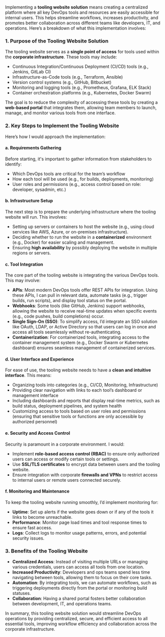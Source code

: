 Implementing a **tooling website solution** means creating a centralized platform where all key DevOps tools and resources are easily accessible for internal users. This helps streamline workflows, increases productivity, and promotes better collaboration across different teams like developers, IT, and operations. Here’s a breakdown of what this implementation involves:

### 1. **Purpose of the Tooling Website Solution**
The tooling website serves as a **single point of access** for tools used within the **corporate infrastructure**. These tools may include:
- Continuous Integration/Continuous Deployment (CI/CD) tools (e.g., Jenkins, GitLab CI)
- Infrastructure-as-Code tools (e.g., Terraform, Ansible)
- Version control systems (e.g., GitHub, Bitbucket)
- Monitoring and logging tools (e.g., Prometheus, Grafana, ELK Stack)
- Container orchestration platforms (e.g., Kubernetes, Docker Swarm)

The goal is to reduce the complexity of accessing these tools by creating a **web-based portal** that integrates them, allowing team members to launch, manage, and monitor various tools from one interface.

### 2. **Key Steps to Implement the Tooling Website**
Here’s how I would approach the implementation:

#### **a. Requirements Gathering**
Before starting, it's important to gather information from stakeholders to identify:
- Which DevOps tools are critical for the team’s workflow
- How each tool will be used (e.g., for builds, deployments, monitoring)
- User roles and permissions (e.g., access control based on role: developer, sysadmin, etc.)

#### **b. Infrastructure Setup**
The next step is to prepare the underlying infrastructure where the tooling website will run. This involves:
- Setting up servers or containers to host the website (e.g., using cloud services like AWS, Azure, or on-premises infrastructure).
- Deciding whether to run the website in a **containerized** environment (e.g., Docker) for easier scaling and management.
- Ensuring **high availability** by possibly deploying the website in multiple regions or servers.

#### **c. Tool Integration**
The core part of the tooling website is integrating the various DevOps tools. This may involve:
- **APIs**: Most modern DevOps tools offer REST APIs for integration. Using these APIs, I can pull in relevant data, automate tasks (e.g., trigger builds, run scripts), and display tool status on the portal.
- **Webhooks**: Some tools (like GitHub, Jenkins) support webhooks, allowing the website to receive real-time updates when specific events (e.g., code pushes, build completions) occur.
- **Single Sign-On (SSO)**: To simplify access, I’d integrate an SSO solution like OAuth, LDAP, or Active Directory so that users can log in once and access all tools seamlessly without re-authenticating.
- **Containerization**: For containerized tools, integrating access to the container management system (e.g., Docker Swarm or Kubernetes dashboard) ensures seamless management of containerized services.

#### **d. User Interface and Experience**
For ease of use, the tooling website needs to have a **clean and intuitive interface**. This means:
- Organizing tools into categories (e.g., CI/CD, Monitoring, Infrastructure)
- Providing clear navigation with links to each tool’s dashboard or management interface
- Including dashboards and reports that display real-time metrics, such as build status, deployment pipelines, and system health
- Customizing access to tools based on user roles and permissions (ensuring that sensitive tools or functions are only accessible by authorized personnel)

#### **e. Security and Access Control**
Security is paramount in a corporate environment. I would:
- Implement **role-based access control (RBAC)** to ensure only authorized users can access or modify certain tools or settings.
- Use **SSL/TLS certificates** to encrypt data between users and the tooling website.
- Ensure integration with corporate **firewalls and VPNs** to restrict access to internal users or remote users connected securely.

#### **f. Monitoring and Maintenance**
To keep the tooling website running smoothly, I’d implement monitoring for:
- **Uptime**: Set up alerts if the website goes down or if any of the tools it links to become unreachable.
- **Performance**: Monitor page load times and tool response times to ensure fast access.
- **Logs**: Collect logs to monitor usage patterns, errors, and potential security issues.


### 3. **Benefits of the Tooling Website**
- **Centralized Access**: Instead of visiting multiple URLs or managing various credentials, users can access all tools from one location.
- **Increased Productivity**: Developers and ops teams spend less time navigating between tools, allowing them to focus on their core tasks.
- **Automation**: By integrating tools, we can automate workflows, such as triggering deployments directly from the portal or monitoring build statuses.
- **Collaboration**: Having a shared portal fosters better collaboration between development, IT, and operations teams.
  
In summary, this tooling website solution would streamline DevOps operations by providing centralized, secure, and efficient access to all essential tools, improving workflow efficiency and collaboration across the corporate infrastructure.
